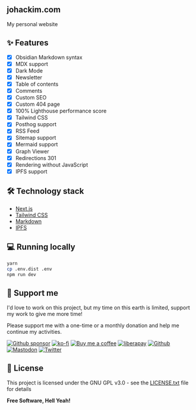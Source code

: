 ## johackim.com

My personal website

## ✨ Features

- [x] Obsidian Markdown syntax
- [x] MDX support
- [x] Dark Mode
- [x] Newsletter
- [x] Table of contents
- [x] Comments
- [x] Custom SEO
- [x] Custom 404 page
- [x] 100% Lighthouse performance score
- [x] Tailwind CSS
- [x] Posthog support
- [x] RSS Feed
- [x] Sitemap support
- [x] Mermaid support
- [x] Graph Viewer
- [x] Redirections 301
- [x] Rendering without JavaScript
- [x] IPFS support

## 🛠️ Technology stack

- [Next.js](https://nextjs.org/)
- [Tailwind CSS](https://github.com/tailwindlabs/tailwindcss)
- [Markdown](https://daringfireball.net/projects/markdown/)
- [IPFS](https://ipfs.tech/)

## 💻 Running locally

```bash
yarn
cp .env.dist .env
npm run dev
```

## 🎁 Support me

I'd love to work on this project, but my time on this earth is limited, support my work to give me more time!

Please support me with a one-time or a monthly donation and help me continue my activities.

[![Github sponsor](https://img.shields.io/badge/github-Support%20my%20work-lightgrey?style=social&logo=github)](https://github.com/sponsors/johackim/)
[![ko-fi](https://img.shields.io/badge/ko--fi-Support%20my%20work-lightgrey?style=social&logo=ko-fi)](https://ko-fi.com/johackim)
[![Buy me a coffee](https://img.shields.io/badge/Buy%20me%20a%20coffee-Support%20my%20work-lightgrey?style=social&logo=buy%20me%20a%20coffee&logoColor=%23FFDD00)](https://www.buymeacoffee.com/johackim)
[![liberapay](https://img.shields.io/badge/liberapay-Support%20my%20work-lightgrey?style=social&logo=liberapay&logoColor=%23F6C915)](https://liberapay.com/johackim/donate)
[![Github](https://img.shields.io/github/followers/johackim?label=Follow%20me&style=social)](https://github.com/johackim)
[![Mastodon](https://img.shields.io/mastodon/follow/1631?domain=https%3A%2F%2Fmastodon.ethibox.fr&style=social)](https://mastodon.ethibox.fr/@johackim)
[![Twitter](https://img.shields.io/twitter/follow/_johackim?style=social)](https://twitter.com/_johackim)

## 📜 License

This project is licensed under the GNU GPL v3.0 - see the [LICENSE.txt](https://raw.githubusercontent.com/johackim/obsidian-writing/master/LICENSE.txt) file for details

**Free Software, Hell Yeah!**
